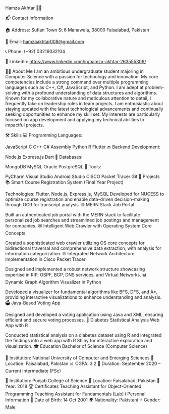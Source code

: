 Hamza Akhtar 🧑‍💻

📬 Contact Information

🏠 Address: Sufian Town St 6 Manawala, 38000 Faisalabad, Pakistan

📧 Email: hamzaakhtar008@gmail.com

📞 Phone: (+92) 03216032104

🔗 LinkedIn: https://www.linkedin.com/in/hamza-akhtar-263555309/

👨‍🎓 About Me
I am an ambitious undergraduate student majoring in Computer Science with a passion for technology and innovation. My core competencies include a strong command over multiple programming languages such as C++, C#, JavaScript, and Python. I am adept at problem-solving with a profound understanding of data structures and algorithms. Known for my collaborative nature and meticulous attention to detail, I frequently take on leadership roles in team projects. I am enthusiastic about staying updated with the latest technological advancements and continually seeking opportunities to enhance my skill set. My interests are particularly focused on app development and applying my technical abilities to impactful projects.

🛠️ Skills
💻 Programming Languages:

JavaScript
C
C++
C#
Assembly
Python
R
Flutter
🔙 Backend Development:

Node.js
Express.js
Dart
💾 Databases:

MongoDB
MySQL
Oracle
PostgreSQL
🔧 Tools:

PyCharm
Visual Studio
Android Studio
CISCO Packet Tracer
Git
📂 Projects
📚 Smart Course Registration System (Final Year Project)

Technologies: Flutter, Node.js, Express.js, MySQL
Developed for NUCESS to optimize course registration and enable data-driven decision-making through OCR for transcript analysis.
🌐 MERN Stack Job Portal

Built an authenticated job portal with the MERN stack to facilitate personalized job searches and streamlined job postings and management for companies.
🕸️ Intelligent Web Crawler with Operating System Core Concepts

Created a sophisticated web crawler utilizing OS core concepts for bidirectional traversal and comprehensive data extraction, with analysis for information categorization.
🌐 Integrated Network Architecture Implementation in Cisco Packet Tracer

Designed and implemented a robust network structure showcasing expertise in RIP, OSPF, BGP, DNS services, and Virtual Networks.
📊 Dynamic Graph Algorithm Visualizer in Python

Developed a visualizer for fundamental algorithms like BFS, DFS, and A*, providing interactive visualizations to enhance understanding and analysis.
🗳️ Java-Based Voting App

Designed and developed a voting application using Java and XML, ensuring efficient and secure voting processes.
🔬 Diabetes Statistical Analysis Web App with R

Conducted statistical analysis on a diabetes dataset using R and integrated the findings into a web app with R Shiny for interactive exploration and visualization.
🎓 Education
Bachelor of Science (Computer Science)

🏫 Institution: National University of Computer and Emerging Sciences
📍 Location: Faisalabad, Pakistan
📊 CGPA: 3.2
📅 Duration: September 2020 – Current
Intermediate (FSc)

🏫 Institution: Punjab College of Science
📍 Location: Faisalabad, Pakistan
📅 Year: 2018
🏆 Certificates
Teaching Assistant for Object-Oriented Programming
Teaching Assistant for Fundamentals (Lab)
ℹ️ Personal Information
🎂 Date of Birth: 14 Oct 2001
🌍 Nationality: Pakistani
♂️ Gender: Male
